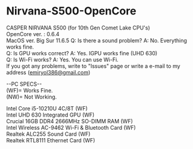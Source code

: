 # Nirvana-S500-OpenCore
CASPER NIRVANA S500 (for 10th Gen Comet Lake CPU's)                                                    
OpenCore ver. : 0.6.4  
MacOS ver. Big Sur 11.6.5
Q: Is there a sound problem? A: No. Everything works fine.                                                  
Q: Is GPU works correct? A: Yes. IGPU works fine (UHD 630)                                                  
Q: Is Wi-Fi works? A: Yes. You can use Wi-Fi.                                                  
If you got any problems, write to "Issues" page or write a e-mail to my address (emiryol386@gmail.com)


--PC SPECS--                                                  
(WF)= Works Fine.                                                   
(NW)= Not Working.

Intel Core i5-10210U 4C/8T (WF)                                                  
Intel UHD 630 Integrated GPU (WF)                                                  
Crucial 16GB DDR4 2666MHz SO-DIMM RAM (WF)                                                  
Intel Wireless AC-9462 Wi-Fi & Bluetooth Card (WF)                                                  
Realtek ALC255 Sound Card (WF)                                                  
Realtek RTL8111 Ethernet Card (WF)                                                  
